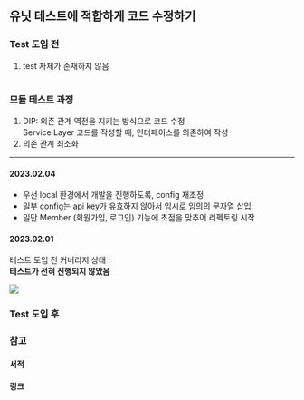 ## 유닛 테스트에 적합하게 코드 수정하기

### Test 도입 전 

1. test 자체가 존재하지 않음

<img src="">

### 모듈 테스트 과정

1.  DIP: 의존 관계 역전을 지키는 방식으로 코드 수정  
Service Layer 코드를 작성할 때, 인터페이스를 의존하여 작성
2. 의존 관계 최소화

---

#### 2023.02.04

* 우선 local 환경에서 개발을 진행하도록, config 재조정
* 일부 config는 api key가 유효하지 않아서 임시로 임의의 문자열 삽입
* 일단 Member (회원가입, 로그인) 기능에 초점을 맞추어 리펙토링 시작
#### 2023.02.01

테스트 도입 전 커버리지 상태 :  
**테스트가 전혀 진행되지 않았음**

<img src="https://velog.velcdn.com/images/rlafls9596/post/b70e04d6-b8b2-4c83-a594-f075b983ba25/image.png">

### Test 도입 후


### 참고 
#### 서적 
#### 링크